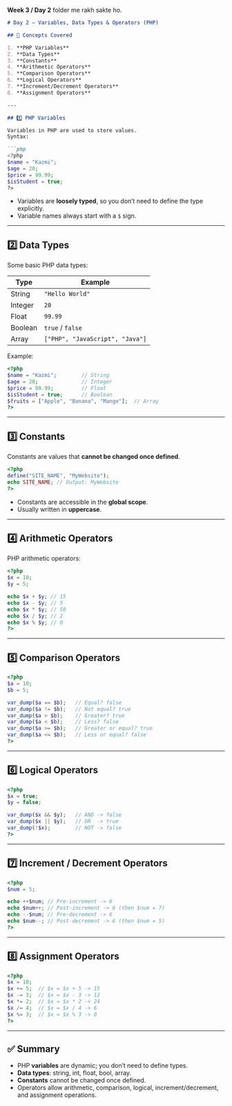 
**Week 3 / Day 2** folder me rakh sakte ho.

````markdown
# Day 2 – Variables, Data Types & Operators (PHP)

## 📌 Concepts Covered

1. **PHP Variables**
2. **Data Types**
3. **Constants**
4. **Arithmetic Operators**
5. **Comparison Operators**
6. **Logical Operators**
7. **Increment/Decrement Operators**
8. **Assignment Operators**

---

## 1️⃣ PHP Variables

Variables in PHP are used to store values.  
Syntax:

```php
<?php
$name = "Kazmi";
$age = 20;
$price = 99.99;
$isStudent = true;
?>
````

* Variables are **loosely typed**, so you don’t need to define the type explicitly.
* Variable names always start with a `$` sign.

---

## 2️⃣ Data Types

Some basic PHP data types:

| Type    | Example                         |
| ------- | ------------------------------- |
| String  | `"Hello World"`                 |
| Integer | `20`                            |
| Float   | `99.99`                         |
| Boolean | `true` / `false`                |
| Array   | `["PHP", "JavaScript", "Java"]` |

Example:

```php
<?php
$name = "Kazmi";        // String
$age = 20;              // Integer
$price = 99.99;         // Float
$isStudent = true;      // Boolean
$fruits = ["Apple", "Banana", "Mango"];  // Array
?>
```

---

## 3️⃣ Constants

Constants are values that **cannot be changed once defined**.

```php
<?php
define("SITE_NAME", "MyWebsite");
echo SITE_NAME; // Output: MyWebsite
?>
```

* Constants are accessible in the **global scope**.
* Usually written in **uppercase**.

---

## 4️⃣ Arithmetic Operators

PHP arithmetic operators:

```php
<?php
$x = 10;
$y = 5;

echo $x + $y; // 15
echo $x - $y; // 5
echo $x * $y; // 50
echo $x / $y; // 2
echo $x % $y; // 0
?>
```

---

## 5️⃣ Comparison Operators

```php
<?php
$a = 10;
$b = 5;

var_dump($a == $b);   // Equal? false
var_dump($a != $b);   // Not equal? true
var_dump($a > $b);    // Greater? true
var_dump($a < $b);    // Less? false
var_dump($a >= $b);   // Greater or equal? true
var_dump($a <= $b);   // Less or equal? false
?>
```

---

## 6️⃣ Logical Operators

```php
<?php
$x = true;
$y = false;

var_dump($x && $y);   // AND -> false
var_dump($x || $y);   // OR  -> true
var_dump(!$x);        // NOT -> false
?>
```

---

## 7️⃣ Increment / Decrement Operators

```php
<?php
$num = 5;

echo ++$num; // Pre-increment -> 6
echo $num++; // Post-increment -> 6 (then $num = 7)
echo --$num; // Pre-decrement -> 6
echo $num--; // Post-decrement -> 6 (then $num = 5)
?>
```

---

## 8️⃣ Assignment Operators

```php
<?php
$x = 10;
$x += 5;  // $x = $x + 5 -> 15
$x -= 3;  // $x = $x - 3 -> 12
$x *= 2;  // $x = $x * 2 -> 24
$x /= 4;  // $x = $x / 4 -> 6
$x %= 3;  // $x = $x % 3 -> 0
?>
```

---

## ✅ Summary

* PHP **variables** are dynamic; you don’t need to define types.
* **Data types**: string, int, float, bool, array.
* **Constants** cannot be changed once defined.
* Operators allow arithmetic, comparison, logical, increment/decrement, and assignment operations.

